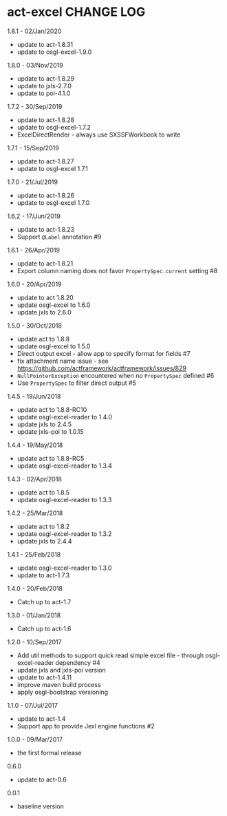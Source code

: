 # act-excel CHANGE LOG

1.8.1 - 02/Jan/2020
* update to act-1.8.31
* update to osgl-excel-1.9.0

1.8.0 - 03/Nov/2019
* update to act-1.8.29
* update to jxls-2.7.0
* update to poi-4.1.0

1.7.2 - 30/Sep/2019
* update to act-1.8.28
* update to osgl-excel-1.7.2
* ExcelDirectRender - always use SXSSFWorkbook to write

1.7.1 - 15/Sep/2019
* update to act-1.8.27
* update to osgl-excel 1.7.1

1.7.0 - 21/Jul/2019
* update to act-1.8.26
* update to osgl-excel 1.7.0

1.6.2 - 17/Jun/2019
* update to act-1.8.23
* Support `@Label` annotation #9 

1.6.1 - 26/Apr/2019
* update to act-1.8.21
* Export column naming does not favor `PropertySpec.current` setting #8

1.6.0 - 20/Apr/2019
* update to act 1.8.20
* update osgl-excel to 1.6.0
* update jxls to 2.6.0

1.5.0 - 30/Oct/2018
* update act to 1.8.8
* update osgl-excel to 1.5.0
* Direct output excel - allow app to specify format for fields #7
* fix attachment name issue - see https://github.com/actframework/actframework/issues/829
* `NullPointerException` encountered when no `PropertySpec` defined #6
* Use `PropertySpec` to filter direct output #5

1.4.5 - 19/Jun/2018
* update act to 1.8.8-RC10
* update osgl-excel-reader to 1.4.0
* update jxls to 2.4.5
* update jxls-poi to 1.0.15

1.4.4 - 19/May/2018
* update act to 1.8.8-RC5
* update osgl-excel-reader to 1.3.4

1.4.3 - 02/Apr/2018
* update act to 1.8.5
* update osgl-excel-reader to 1.3.3

1.4.2 - 25/Mar/2018
* update act to 1.8.2
* update osgl-excel-reader to 1.3.2
* update jxls to 2.4.4

1.4.1 - 25/Feb/2018
* update osgl-excel-reader to 1.3.0
* update to act-1.7.3

1.4.0 - 20/Feb/2018
* Catch up to act-1.7

1.3.0 - 01/Jan/2018
* Catch up to act-1.6

1.2.0 - 10/Sep/2017
* Add util methods to support quick read simple excel file - through osgl-excel-reader dependency #4 
* update jxls and jxls-poi version
* update to act-1.4.11
* improve maven build process
* apply osgl-bootstrap versioning

1.1.0 - 07/Jul/2017
* update to act-1.4
* Support app to provide Jexl engine functions #2

1.0.0 - 09/Mar/2017
* the first formal release

0.6.0
* update to act-0.6

0.0.1
* baseline version
 
